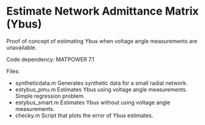 # Estimate Network Admittance Matrix (Ybus)

Proof of concept of estimating Ybus when voltage angle measurements are unavailable.

Code dependency: MATPOWER 7.1


Files:
- syntheticdata.m Generates synthetic data for a small radial network.
- estybus_pmu.m Estimates Ybus using voltage angle measurements. Simple regression problem.
- estybus_smart.m Estimates Ybus without using voltage angle measurements.
- checky.m Script that plots the error of Ybus estimates.